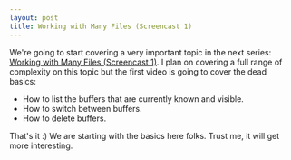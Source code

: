 ```yaml
---
layout: post
title: Working with Many Files (Screencast 1)
---
```

We're going to start covering a very important topic in the next series: [Working with Many Files (Screencast 1)](http://vimeo.com/6306508). I plan on covering a full range of complexity on this topic but the first video is going to cover the dead basics:

- How to list the buffers that are currently known and visible.
- How to switch between buffers.
- How to delete buffers.

That's it :) We are starting with the basics here folks. Trust me, it will get more interesting.
